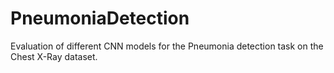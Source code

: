 # PneumoniaDetection
Evaluation of different CNN models for the Pneumonia detection task on the Chest X-Ray dataset.

